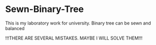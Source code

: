 # Sewn-Binary-Tree
This is my laboratory work for university. Binary tree can be sewn and balanced
  
!!!THERE ARE SEVERAL MISTAKES. MAYBE I WILL SOLVE THEM!!!
